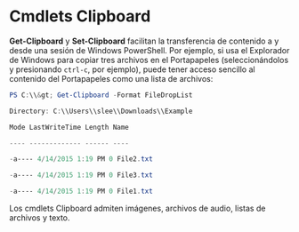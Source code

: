 # Cmdlets Clipboard
**Get-Clipboard** y **Set-Clipboard** facilitan la transferencia de contenido a y desde una sesión de Windows PowerShell. Por ejemplo, si usa el Explorador de Windows para copiar tres archivos en el Portapapeles (seleccionándolos y presionando `ctrl-c`, por ejemplo), puede tener acceso sencillo al contenido del Portapapeles como una lista de archivos:

```powershell 
PS C:\\&gt; Get-Clipboard -Format FileDropList

Directory: C:\\Users\\slee\\Downloads\\Example

Mode LastWriteTime Length Name

---- ------------- ------ ----

-a---- 4/14/2015 1:19 PM 0 File2.txt

-a---- 4/14/2015 1:19 PM 0 File3.txt

-a---- 4/14/2015 1:19 PM 0 File1.txt
```


Los cmdlets Clipboard admiten imágenes, archivos de audio, listas de archivos y texto.


<!--HONumber=Jun16_HO4-->


